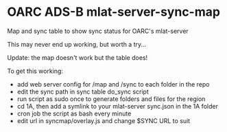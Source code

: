 # OARC ADS-B mlat-server-sync-map
Map and sync table to show sync status for OARC's mlat-server

This may never end up working, but worth a try...

Update: the map doesn't work but the table does!

To get this working:

* add web server config for /map and /sync to each folder in the repo 
* edit the sync path in sync table do_sync script
* run script as sudo once to generate folders and files for the region
* cd 1A, then add a symlink to your mlat-server sync.json in the 1A folder
* cron job the script as bash every minute
* edit url in syncmap/overlay.js and change $SYNC URL to suit
